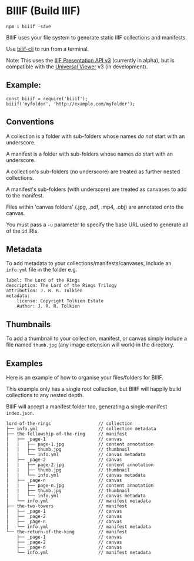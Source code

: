 # BIIIF (Build IIIF)

    npm i biiif -save

BIIIF uses your file system to generate static IIIF collections and manifests.

Use [biiif-cli](https://github.com/edsilv/biiif-cli) to run from a terminal.

Note: This uses the [IIIF Presentation API v3](http://prezi3.iiif.io/api/presentation/3.0/) (currently in alpha), but is compatible with the [Universal Viewer](http://universalviewer.io) v3 (in development).

## Example:

    const biiif = require('biiif');
    biiif('myfolder', 'http://example.com/myfolder');

## Conventions

A collection is a folder with sub-folders whose names _do not_ start with an underscore.

A manifest is a folder with sub-folders whose names _do_ start with an underscore.

A collection's sub-folders (no underscore) are treated as further nested collections.

A manifest's sub-folders (with underscore) are treated as canvases to add to the manifest.

Files within 'canvas folders' (.jpg, .pdf, .mp4, .obj) are annotated onto the canvas.

You must pass a `-u` parameter to specify the base URL used to generate all of the `id` IRIs.

## Metadata

To add metadata to your collections/manifests/canvases, include an `info.yml` file in the folder e.g.

```
label: The Lord of the Rings
description: The Lord of the Rings Trilogy
attribution: J. R. R. Tolkien
metadata:
    license: Copyright Tolkien Estate
    Author: J. R. R. Tolkien
```

## Thumbnails

To add a thumbnail to your collection, manifest, or canvas simply include a file named `thumb.jpg` (any image extension will work) in the directory.

## Examples

Here is an example of how to organise your files/folders for BIIIF.

This example only has a single root collection, but BIIIF will happily build collections to any nested depth. 

BIIIF will accept a manifest folder too, generating a single manifest `index.json`.

```
lord-of-the-rings                  // collection
├── info.yml                       // collection metadata
├── the-fellowship-of-the-ring     // manifest
|   ├── _page-1                    // canvas
|   |   ├── page-1.jpg             // content annotation
|   |   ├── thumb.jpg              // thumbnail
|   |   └── info.yml               // canvas metadata
|   ├── _page-2                    // canvas
|   |   ├── page-2.jpg             // content annotation
|   |   ├── thumb.jpg              // thumbnail
|   |   └── info.yml               // canvas metadata
|   ├── _page-n                    // canvas
|   |   ├── page-n.jpg             // content annotation
|   |   ├── thumb.jpg              // thumbnail
|   |   └── info.yml               // canvas metadata
|   └── info.yml                   // manifest metadata
├── the-two-towers                 // manifest
|   ├── _page-1                    // canvas
|   ├── _page-2                    // canvas
|   ├── _page-n                    // canvas
|   └── info.yml                   // manifest metadata
└── the-return-of-the-king         // manifest
    ├── _page-1                    // canvas
    ├── _page-2                    // canvas
    ├── _page-n                    // canvas
    └── info.yml                   // manifest metadata
```







